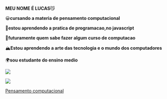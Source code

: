 **MEU NOME É LUCAS**:smirk_cat:	

:grinning:**cursando a materia de pensamento computacional** 
 
:rotating_light:**estou aprendendo a pratica de programacao,no javascript**

:helicopter:**futuramente quem sabe fazer algum curso de computacao**

:mountain_snow:**Estou aprendendo  a arte das tecnologia e o mundo dos computadores**

 :earth_africa:**sou estudante do ensino medio**
 
 ![](https://img.shields.io/badge/Scratch-4D97FF?style=for-the-badge&logo=Scratch&logoColor=white)
 
 ![](https://img.shields.io/badge/JavaScript-323330?style=for-the-badge&logo=javascript&logoColor=F7DF1E)
 
 [Pensamento computacional](https://happycodeschool.com/blog/o-que-e-pensamento-computacional-por-que-e-importante/)
